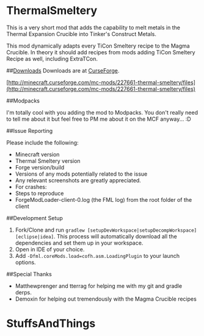 # ThermalSmeltery
This is a very short mod that adds the capability to melt metals in the Thermal Expansion Crucible into Tinker's Construct Metals.

This mod dynamically adapts every TiCon Smeltery recipe to the Magma Crucible. In theory it should add recipes from mods adding TiCon Smeltery Recipe as well, including ExtraTCon.


##[Downloads](http://minecraft.curseforge.com/mc-mods/227661-thermal-smeltery/files)
Downloads are at [CurseForge](http://minecraft.curseforge.com/mc-mods/227661-thermal-smeltery/files).

[http://minecraft.curseforge.com/mc-mods/227661-thermal-smeltery/files](http://minecraft.curseforge.com/mc-mods/227661-thermal-smeltery/files)


##Modpacks

I'm totally cool with you adding the mod to Modpacks. You don't really need to tell me about it but feel free to PM me about it on the MCF anyway... :D


##Issue Reporting

Please include the following:

* Minecraft version
* Thermal Smeltery version
* Forge version/build
* Versions of any mods potentially related to the issue
* Any relevant screenshots are greatly appreciated.
* For crashes:
* Steps to reproduce
* ForgeModLoader-client-0.log (the FML log) from the root folder of the client


##Development Setup

1. Fork/Clone and run `gradlew [setupDevWorkspace|setupDecompWorkspace] [eclipse|idea]`. This process will automatically download all the dependencies and set them up in your workspace.
2. Open in IDE of your choice.
3. Add `-Dfml.coreMods.load=cofh.asm.LoadingPlugin` to your launch options.


##Special Thanks
* Matthewprenger and tterrag for helping me with my git and gradle derps.
* Demoxin for helping out tremendously with the Magma Crucible recipes
# StuffsAndThings
